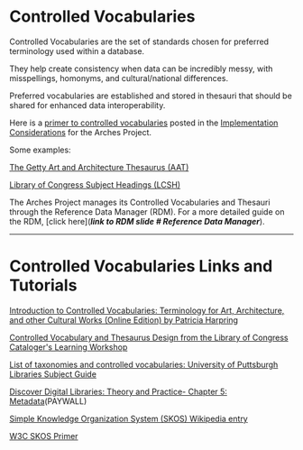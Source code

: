 
# Controlled Vocabularies

Controlled Vocabularies are the set of standards chosen for preferred terminology used within a database.

They help create consistency when data can be incredibly messy, with misspellings, homonyms, and cultural/national differences.

Preferred vocabularies are established and stored in thesauri that should be shared for enhanced data interoperability.

Here is a [primer to controlled vocabularies](https://www.archesproject.org/wp-content/uploads/2020/01/Controlled-Vocabularies_Jan2020.pdf) posted in the [Implementation Considerations](https://www.archesproject.org/implementation-considerations/) for the Arches Project.

Some examples:

[The Getty Art and Architecture Thesaurus (AAT)](https://www.getty.edu/research/tools/vocabularies/aat/)

[Library of Congress Subject Headings (LCSH)](http://id.loc.gov/authorities/subjects.html)

The Arches Project manages its Controlled Vocabularies and Thesauri through the Reference Data Manager (RDM). For a more detailed guide on the RDM, [click here](***link to RDM slide # Reference Data Manager***).

---

# Controlled Vocabularies Links and Tutorials

[Introduction to Controlled Vocabularies: Terminology for Art, Architecture, and other Cultural Works (Online Edition) by Patricia Harpring](https://www.getty.edu/research/publications/electronic_publications/intro_controlled_vocab/)

[Controlled Vocabulary and Thesaurus Design from the Library of Congress Cataloger's Learning Workshop](https://www.loc.gov/catworkshop/courses/thesaurus/pdf/cont-vocab-thes-trnee-manual.pdf)

[List of taxonomies and controlled vocabularies: University of Puttsburgh Libraries Subject Guide](https://pitt.libguides.com/metadatadiscovery/controlledvocabularies)

[Discover Digital Libraries: Theory and Practice- Chapter 5: Metadata](https://www.sciencedirect.com/science/article/pii/B9780124171121000053)(PAYWALL)

[Simple Knowledge Organization System (SKOS) Wikipedia entry](https://en.wikipedia.org/wiki/Simple_Knowledge_Organization_System#Overview)

[W3C SKOS Primer](https://www.w3.org/TR/skos-primer/)